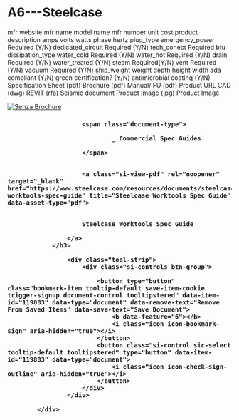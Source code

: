 # A6---Steelcase


mfr website
mfr name
model name
mfr number
unit cost
product description
amps
volts
watts
phase
hertz
plug_type
emergency_power Required (Y/N)
dedicated_circuit Required (Y/N)
tech_conect Required
btu 
dissipation_type
water_cold Required (Y/N)
water_hot  Required (Y/N)
drain Required (Y/N)
water_treated (Y/N)
steam  Required(Y/N)
vent  Required (Y/N)
vacuum Required (Y/N)
ship_weight
weight
depth
height
width
ada compliant (Y/N)
green certification? (Y/N)
antimicrobial coating (Y/N)
Specification Sheet (pdf)
Brochure (pdf)
Manual/IFU (pdf)
Product URL
CAD (dwg)
REVIT (rfa)
Seismic document
Product Image (jpg)
Product Image



<a class="si-view-pdf" rel="noopener" target="_blank" href="https://www.steelcase.com/resources/documents/senza-brochure" title="Senza Brochure" data-asset-type="pdf">
					<img src="//images.steelcase.com/image/upload/c_fill,q_auto,f_auto,h_500,w_400/v1571355481/Senza_Brochure-1.png" data-original="//images.steelcase.com/image/upload/c_fill,q_auto,f_auto,h_500,w_400/v1571355481/Senza_Brochure-1.png" data-gallery="image-lander" class="lazyload rc-view-image" alt="Senza Brochure" style="">
				</a>

<div class="card-info" data-match-height="si" style="height: 130.25px;">
				<h3 class="card-title" style="height: 61.25px;">
					
						<span class="document-type">
							
								_ Commercial Spec Guides
							
						</span>
					
					
						<a class="si-view-pdf" rel="noopener" target="_blank" href="https://www.steelcase.com/resources/documents/steelcase-worktools-spec-guide" title="Steelcase Worktools Spec Guide" data-asset-type="pdf">
					
					
						Steelcase Worktools Spec Guide
					
					</a>
				</h3>
				
					<div class="tool-strip">
						<div class="si-controls btn-group">
							
							<button type="button" class="bookmark-item tooltip-default save-item-cookie trigger-signup document-control tooltipstered" data-item-id="119883" data-type="document" data-remove-text="Remove From Saved Items" data-save-text="Save Document">
								<b data-feature="6"></b>
								<i class="icon icon-bookmark-sign" aria-hidden="true"></i>
							</button>
							<button class="si-control sic-select tooltip-default tooltipstered" type="button" data-item-id="119883" data-type="document">
								<i class="icon icon-check-sign-outline" aria-hidden="true"></i>
							</button>
						</div>
					</div>
				
			</div>